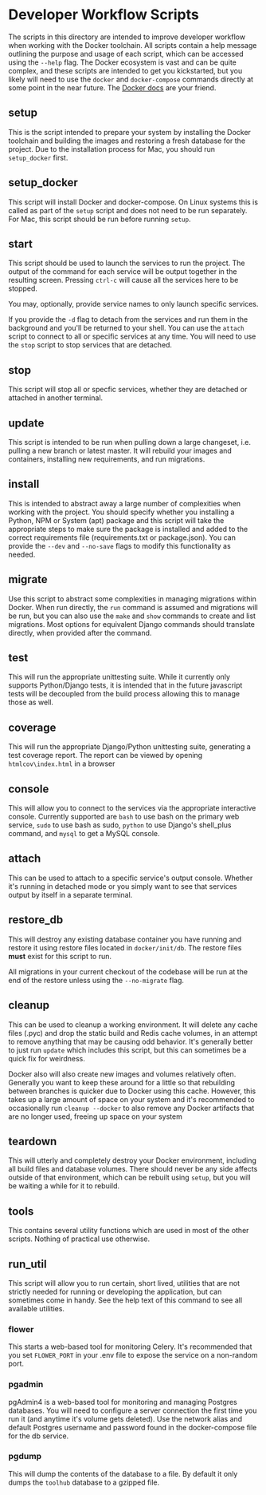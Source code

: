 Developer Workflow Scripts
===========================================

The scripts in this directory are intended to improve developer workflow when working with the
Docker toolchain. All scripts contain a help message outlining the purpose and usage of each
script, which can be accessed using the `--help` flag. The Docker ecosystem is vast and can be
quite complex, and these scripts are intended to get you kickstarted, but you likely will need to
use the `docker` and `docker-compose` commands directly at some point in the near future. The
[Docker docs](https://docs.docker.com/reference/) are your friend.


setup
-----

This is the script intended to prepare your system by installing the Docker toolchain and building
the images and restoring a fresh database for the project. Due to the installation process for Mac,
you should run `setup_docker` first.

setup_docker
------------

This script will install Docker and docker-compose. On Linux systems this is called as part of the
`setup` script and does not need to be run separately. For Mac, this script should be run before
running `setup`.

start
-----

This script should be used to launch the services to run the project. The output of the command for
each service will be output together in the resulting screen. Pressing `ctrl-c` will cause all the
services here to be stopped.

You may, optionally, provide service names to only launch specific services.

If you provide the `-d` flag to detach from the services and run them in the background and you'll
be returned to your shell. You can use the `attach` script to connect to all or specific services
at any time. You will need to use the `stop` script to stop services that are detached.

stop
----

This script will stop all or specfic services, whether they are detached or attached in another
terminal.

update
------

This script is intended to be run when pulling down a large changeset, i.e. pulling a new branch or
latest master. It will rebuild your images and containers, installing new requirements, and run
migrations.

install
-------

This is intended to abstract away a large number of complexities when working with the project. You
should specify whether you installing a Python, NPM or System (apt) package and this script will
take the appropriate steps to make sure the package is installed and added to the correct
requirements file (requirements.txt or package.json). You can provide the `--dev` and `--no-save`
flags to modify this functionality as needed.

migrate
-------

Use this script to abstract some complexities in managing migrations within Docker. When run
directly, the `run` command is assumed and migrations will be run, but you can also use the `make`
and `show` commands to create and list migrations. Most options for equivalent Django commands
should translate directly, when provided after the command.

test
----

This will run the appropriate unittesting suite. While it currently only supports Python/Django
tests, it is intended that in the future javascript tests will be decoupled from the build process
allowing this to manage those as well.

coverage
----

This will run the appropriate Django/Python unittesting suite, generating a test
coverage report. The report can be viewed by opening `htmlcov\index.html` in a
browser

console
-------

This will allow you to connect to the services via the appropriate interactive console. Currently
supported are `bash` to use bash on the primary web service, `sudo` to use bash as sudo, `python`
to use Django's shell_plus command, and `mysql` to get a MySQL console.

attach
------

This can be used to attach to a specific service's output console. Whether it's running in detached
mode or you simply want to see that services output by itself in a separate terminal.

restore_db
----------

This will destroy any existing database container you have running and restore it using restore
files located in `docker/init/db`. The restore files **must** exist for this script to run.

All migrations in your current checkout of the codebase will be run at the end of the restore
unless using the `--no-migrate` flag.

cleanup
-------

This can be used to cleanup a working environment. It will delete any cache files (.pyc) and drop
the static build and Redis cache volumes, in an attempt to remove anything that may be causing odd
behavior. It's generally better to just run `update` which includes this script, but this can
sometimes be a quick fix for weirdness.

Docker also will also create new images and volumes relatively often. Generally you want to keep
these around for a little so that rebuilding between branches is quicker due to Docker using this
cache. However, this takes up a large amount of space on your system and it's recommended to
occasionally run `cleanup --docker` to also remove any Docker artifacts that are no longer used,
freeing up space on your system

teardown
--------

This will utterly and completely destroy your Docker environment, including all build files and
database volumes. There should never be any side affects outside of that environment, which can be
rebuilt using `setup`, but you will be waiting a while for it to rebuild.

tools
-----

This contains several utility functions which are used in most of the other scripts. Nothing of
practical use otherwise.

run_util
--------

This script will allow you to run certain, short lived, utilities that are not strictly needed for
running or developing the application, but can sometimes come in handy. See the help text of this
command to see all available utilities.

### flower

This starts a web-based tool for monitoring Celery. It's recommended that you set `FLOWER_PORT` in
your .env file to expose the service on a non-random port.

### pgadmin

pgAdmin4 is a web-based tool for monitoring and managing Postgres databases. You will need to
configure a server connection the first time you run it (and anytime it's volume gets deleted). Use
the network alias and default Postgres username and password found in the docker-compose file for
the db service.

### pgdump

This will dump the contents of the database to a file. By default it only dumps the `toolhub`
database to a gzipped file.
